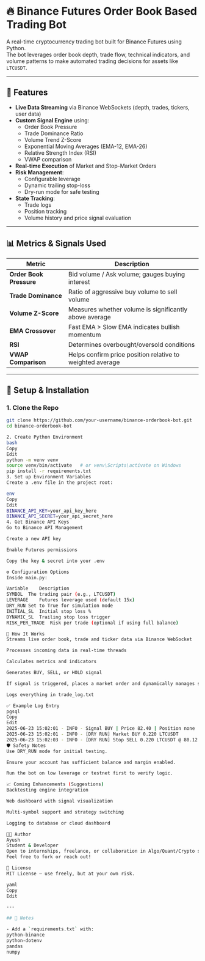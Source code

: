 # 🔥 Binance Futures Order Book Based Trading Bot

A real-time cryptocurrency trading bot built for Binance Futures using Python.  
The bot leverages order book depth, trade flow, technical indicators, and volume patterns to make automated trading decisions for assets like `LTCUSDT`.

---

## 📌 Features

- **Live Data Streaming** via Binance WebSockets (depth, trades, tickers, user data)
- **Custom Signal Engine** using:
  - Order Book Pressure
  - Trade Dominance Ratio
  - Volume Trend Z-Score
  - Exponential Moving Averages (EMA-12, EMA-26)
  - Relative Strength Index (RSI)
  - VWAP comparison
- **Real-time Execution** of Market and Stop-Market Orders
- **Risk Management**:
  - Configurable leverage
  - Dynamic trailing stop-loss
  - Dry-run mode for safe testing
- **State Tracking**:
  - Trade logs
  - Position tracking
  - Volume history and price signal evaluation

---

## 📊 Metrics & Signals Used

| Metric | Description |
|--------|-------------|
| **Order Book Pressure** | Bid volume / Ask volume; gauges buying interest |
| **Trade Dominance** | Ratio of aggressive buy volume to sell volume |
| **Volume Z-Score** | Measures whether volume is significantly above average |
| **EMA Crossover** | Fast EMA > Slow EMA indicates bullish momentum |
| **RSI** | Determines overbought/oversold conditions |
| **VWAP Comparison** | Helps confirm price position relative to weighted average |

---

## 🚀 Setup & Installation

### 1. Clone the Repo

```bash
git clone https://github.com/your-username/binance-orderbook-bot.git
cd binance-orderbook-bot

2. Create Python Environment
bash
Copy
Edit
python -m venv venv
source venv/bin/activate   # or venv\Scripts\activate on Windows
pip install -r requirements.txt
3. Set up Environment Variables
Create a .env file in the project root:

env
Copy
Edit
BINANCE_API_KEY=your_api_key_here
BINANCE_API_SECRET=your_api_secret_here
4. Get Binance API Keys
Go to Binance API Management

Create a new API key

Enable Futures permissions

Copy the key & secret into your .env

⚙️ Configuration Options
Inside main.py:

Variable	Description
SYMBOL	The trading pair (e.g., LTCUSDT)
LEVERAGE	Futures leverage used (default 15x)
DRY_RUN	Set to True for simulation mode
INITIAL_SL	Initial stop loss %
DYNAMIC_SL	Trailing stop loss trigger
RISK_PER_TRADE	Risk per trade (optional if using full balance)

🧠 How It Works
Streams live order book, trade and ticker data via Binance WebSocket

Processes incoming data in real-time threads

Calculates metrics and indicators

Generates BUY, SELL, or HOLD signal

If signal is triggered, places a market order and dynamically manages stop-loss

Logs everything in trade_log.txt

✅ Example Log Entry
pgsql
Copy
Edit
2025-06-23 15:02:01 - INFO - Signal BUY | Price 82.40 | Position none
2025-06-23 15:02:01 - INFO - [DRY RUN] Market BUY 0.220 LTCUSDT
2025-06-23 15:02:03 - INFO - [DRY RUN] Stop SELL 0.220 LTCUSDT @ 80.12
🛡 Safety Notes
Use DRY_RUN mode for initial testing.

Ensure your account has sufficient balance and margin enabled.

Run the bot on low leverage or testnet first to verify logic.

📈 Coming Enhancements (Suggestions)
Backtesting engine integration

Web dashboard with signal visualization

Multi-symbol support and strategy switching

Logging to database or cloud dashboard

👨‍💻 Author
Ayush
Student & Developer
Open to internships, freelance, or collaboration in Algo/Quant/Crypto systems
Feel free to fork or reach out!

📜 License
MIT License – use freely, but at your own risk.

yaml
Copy
Edit

---

## 🧩 Notes

- Add a `requirements.txt` with:
python-binance
python-dotenv
pandas
numpy
